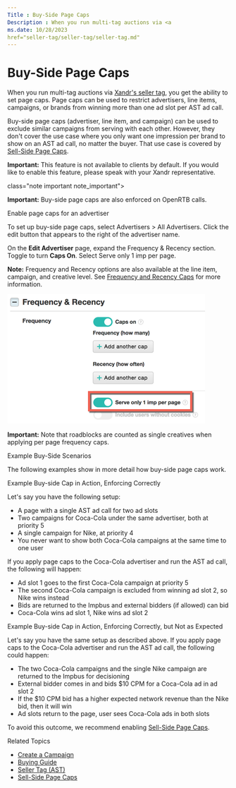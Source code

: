 ```yaml
---
Title : Buy-Side Page Caps
Description : When you run multi-tag auctions via <a
ms.date: 10/28/2023
href="seller-tag/seller-tag/seller-tag.md"
---
```



# Buy-Side Page Caps



When you run multi-tag auctions via <a
href="seller-tag/seller-tag/seller-tag.md"
class="xref" target="_blank">Xandr's seller
tag</a>, you get the ability to set page caps. Page caps can be used to
restrict advertisers, line items, campaigns, or brands from winning more
than one ad slot per AST ad call.

Buy-side page caps (advertiser, line item, and campaign) can be used to
exclude similar campaigns from serving with each other. However, they
don't cover the use case where you only want one impression per brand to
show on an AST ad call, no matter the buyer. That use case is covered by
<a href="sell-side-page-caps.md" class="xref">Sell-Side Page Caps</a>.



<b>Important:</b> This feature is not
available to clients by default. If you would like to enable this
feature, please speak with your Xandr
representative.



class="note important note_important">

<b>Important:</b> Buy-side page caps are also
enforced on OpenRTB calls.



Enable page caps for an advertiser

To set up buy-side page caps, select
Advertisers
 \>  All Advertisers.
Click the edit button that appears to the right of the advertiser name.

On the **Edit Advertiser** page,
expand the Frequency & Recency
section. Toggle to turn **Caps On**. Select
Serve only 1 imp per page.



<b>Note:</b> Frequency and Recency options are
also available at the line item, campaign, and creative level. See
<a href="frequency-and-recency-caps.md" class="xref"
title="From the Audience &amp; Location Targeting section, you can apply frequency and recency caps to your line item to prevent overexposure by limiting how many (frequency) and how often (recency) creatives are shown to a user. You can use the Creative Frequency and Recency Report to view how often and how frequently users are viewing a specific advertiser&#39;s creatives.">Frequency
and Recency Caps</a> for more information.

![buyside page caps](media/buyside-page-caps.png)





<b>Important:</b> Note that roadblocks are
counted as single creatives when applying per page frequency caps.



Example Buy-Side Scenarios

The following examples show in more detail how buy-side page caps work.

Example Buy-side Cap in Action, Enforcing Correctly

Let's say you have the following setup:

- A page with a single AST ad call for two ad slots
- Two campaigns for Coca-Cola under the same advertiser, both at
  priority 5
- A single campaign for Nike, at priority 4
- You never want to show both Coca-Cola campaigns at the same time to
  one user

If you apply page caps to the Coca-Cola advertiser and run the AST ad
call, the following will happen:

- Ad slot 1 goes to the first Coca-Cola campaign at priority 5
- The second Coca-Cola campaign is excluded from winning ad slot 2, so
  Nike wins instead
- Bids are returned to the Impbus and external bidders (if allowed) can
  bid
- Coca-Cola wins ad slot 1, Nike wins ad slot 2

Example Buy-side Cap in Action, Enforcing Correctly, but Not as Expected

Let's say you have the same setup as described above. If you apply page
caps to the Coca-Cola advertiser and run the AST ad call, the following
could happen:

- The two Coca-Cola campaigns and the single Nike campaign are returned
  to the Impbus for decisioning
- External bidder comes in and bids $10 CPM for a Coca-Cola ad in ad
  slot 2
- If the $10 CPM bid has a higher expected network revenue than the Nike
  bid, then it will win
- Ad slots return to the page, user sees Coca-Cola ads in both slots

To avoid this outcome, we recommend enabling
<a href="sell-side-page-caps.md" class="xref">Sell-Side Page Caps</a>.

Related Topics

- <a href="create-a-campaign.md" class="xref">Create a Campaign</a>
- <a href="buying-guide.md" class="xref">Buying Guide</a>
- <a
  href="seller-tag/seller-tag/seller-tag.md"
  class="xref" target="_blank">Seller Tag (AST)</a>
- <a href="sell-side-page-caps.md" class="xref">Sell-Side Page Caps</a>




